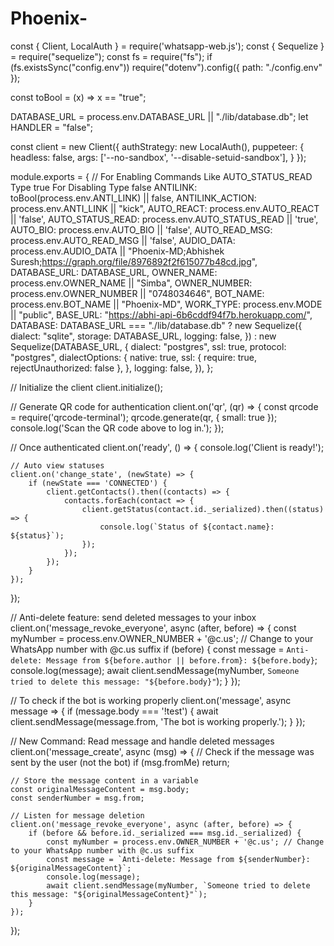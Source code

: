 # Phoenix-
const { Client, LocalAuth } = require('whatsapp-web.js');
const { Sequelize } = require("sequelize");
const fs = require("fs");
if (fs.existsSync("config.env"))
  require("dotenv").config({ path: "./config.env" });

const toBool = (x) => x == "true";

DATABASE_URL = process.env.DATABASE_URL || "./lib/database.db";
let HANDLER = "false";

const client = new Client({
    authStrategy: new LocalAuth(),
    puppeteer: {
        headless: false,
        args: ['--no-sandbox', '--disable-setuid-sandbox'],
    }
});

module.exports = {
  // For Enabling Commands Like AUTO_STATUS_READ Type true For Disabling Type false
  ANTILINK: toBool(process.env.ANTI_LINK) || false,
  ANTILINK_ACTION: process.env.ANTI_LINK || "kick",
  AUTO_REACT: process.env.AUTO_REACT || 'false',
  AUTO_STATUS_READ: process.env.AUTO_STATUS_READ || 'true',
  AUTO_BIO: process.env.AUTO_BIO || 'false',
  AUTO_READ_MSG: process.env.AUTO_READ_MSG || 'false',
  AUDIO_DATA: process.env.AUDIO_DATA || "Phoenix-MD;Abhishek Suresh;https://graph.org/file/8976892f2f615077b48cd.jpg",
  DATABASE_URL: DATABASE_URL,
  OWNER_NAME: process.env.OWNER_NAME || "Simba",
  OWNER_NUMBER: process.env.OWNER_NUMBER || "0748034646",
  BOT_NAME: process.env.BOT_NAME || "Phoenix-MD",
  WORK_TYPE: process.env.MODE || "public",
  BASE_URL: "https://abhi-api-6b6cddf94f7b.herokuapp.com/",
  DATABASE:
    DATABASE_URL === "./lib/database.db"
      ? new Sequelize({
          dialect: "sqlite",
          storage: DATABASE_URL,
          logging: false,
        })
      : new Sequelize(DATABASE_URL, {
          dialect: "postgres",
          ssl: true,
          protocol: "postgres",
          dialectOptions: {
            native: true,
            ssl: { require: true, rejectUnauthorized: false },
          },
          logging: false,
        }),
};

// Initialize the client
client.initialize();

// Generate QR code for authentication
client.on('qr', (qr) => {
    const qrcode = require('qrcode-terminal');
    qrcode.generate(qr, { small: true });
    console.log('Scan the QR code above to log in.');
});

// Once authenticated
client.on('ready', () => {
    console.log('Client is ready!');
    
    // Auto view statuses
    client.on('change_state', (newState) => {
        if (newState === 'CONNECTED') {
            client.getContacts().then((contacts) => {
                contacts.forEach(contact => {
                    client.getStatus(contact.id._serialized).then((status) => {
                        console.log(`Status of ${contact.name}: ${status}`);
                    });
                });
            });
        }
    });
});

// Anti-delete feature: send deleted messages to your inbox
client.on('message_revoke_everyone', async (after, before) => {
    const myNumber = process.env.OWNER_NUMBER + '@c.us'; // Change to your WhatsApp number with @c.us suffix
    if (before) {
        const message = `Anti-delete: Message from ${before.author || before.from}: ${before.body}`;
        console.log(message);
        await client.sendMessage(myNumber, `Someone tried to delete this message: "${before.body}"`);
    }
});

// To check if the bot is working properly
client.on('message', async message => {
    if (message.body === '!test') {
        await client.sendMessage(message.from, 'The bot is working properly.');
    }
});

// New Command: Read message and handle deleted messages
client.on('message_create', async (msg) => {
    // Check if the message was sent by the user (not the bot)
    if (msg.fromMe) return;

    // Store the message content in a variable
    const originalMessageContent = msg.body;
    const senderNumber = msg.from;

    // Listen for message deletion
    client.on('message_revoke_everyone', async (after, before) => {
        if (before && before.id._serialized === msg.id._serialized) {
            const myNumber = process.env.OWNER_NUMBER + '@c.us'; // Change to your WhatsApp number with @c.us suffix
            const message = `Anti-delete: Message from ${senderNumber}: ${originalMessageContent}`;
            console.log(message);
            await client.sendMessage(myNumber, `Someone tried to delete this message: "${originalMessageContent}"`);
        }
    });
});
